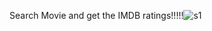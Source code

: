 Search Movie and get the IMDB ratings!!!!!![s1](https://user-images.githubusercontent.com/70137970/231712683-ae6de23b-89b6-4047-b39e-3ed1a8094c99.png)
